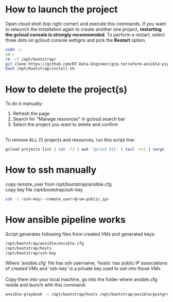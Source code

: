 # How to launch the project
Open cloud shell (top right corner) and execute this commands. If you want to relaunch the installation again to create another one project, **restarting the gcloud console is strongly recommended**. To perform a restart, select three dots on gcloud console settigns and pick the **Restart** option.

```bash
sudo -s
cd ~
rm -rf /opt/bootstrap/
git clone https://github.com/RT-Data-Engineer/gcp-terraform-ansible-pipe.git /opt/bootstrap
bash /opt/bootstrap/install.sh
```
# How to delete the project(s)
To do it manually: <br>
1. Refresh the page<br>
2. Search for "Manage resources" in gcloud search bar<br>
3. Select the project  you want to delete and confirm<br>
<br>
To remove ALL (!) projects and resources, run this script line:<br>

```bash
gcloud projects list | cut -f2 | awk '{print $1}' | tail -n+2 | xargs -n1 gcloud projects delete --quiet
```
# How to ssh manually 
copy remote_user from /opt/bootstrap/ansible.cfg<br>
copy key file /opt/bootstrap/ssh-key<br>
```bash
ssh -i <ssh-key> <remote_user>@<vm-public_ip>
```
# How ansible pipeline works
Script generates following files from created VMs and generated keys:<br>
```bash
/opt/bootstrap/ansible/ansible.cfg 
/opt/bootstrap/hosts 
/opt/bootstrap/ssh-key
```
Where 'ansible.cfg' file has ssh username, 'hosts' has public IP associations of created VMs and 'ssh-key' is a private key used to ssh into those VMs.<br>
<br>
Copy them into your local machine, go into the folder where ansible.cfg reside and launch with this command:<br>
```bash
ansible-playbook -i /opt/bootstrap/hosts /opt/bootstrap/ansible/postgres-kafka-nifi.yaml --private-key /opt/bootstrap/ssh-key
```

